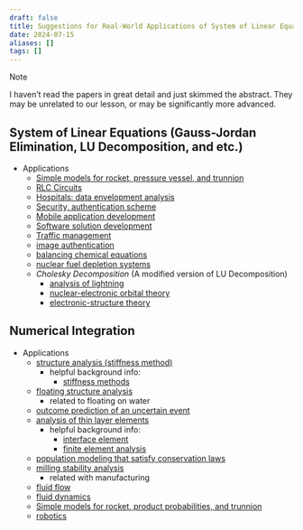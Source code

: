 ```yaml
---
draft: false
title: Suggestions for Real-World Applications of System of Linear Equations/Numerical Integration
date: 2024-07-15
aliases: []
tags: []
---
```


> [!NOTE]
> I haven’t read the papers in great detail and just skimmed the abstract. They may be unrelated to our lesson, or may be significantly more advanced.

## System of Linear Equations (Gauss-Jordan Elimination, LU Decomposition, and etc.)

- Applications
	- [Simple models for rocket, pressure vessel, and trunnion](https://math.libretexts.org/Workbench/Numerical_Methods_with_Applications_(Kaw)/4%3A_Simultaneous_Linear_Equations/4.00%3A_Physical_Problems_for_Simultaneous_Linear_Equations)
	- [RLC Circuits](https://doi.org/10.1016/j.ifacol.2021.06.061)
	- [Hospitals: data envelopment analysis](https://link.springer.com/article/10.1007/s10614-015-9501-z)
	- [Security, authentication scheme](https://doi.org/10.1155/2013/910409)
	- [Mobile application development](https://www.researchgate.net/publication/375082510_MOBILE_APPLICATION_FOR_CALCULATION_OF_ELECTRICAL_CIRCUITS_USING_THE_GAUSS_ELIMINATION_METHOD)
	- [Software solution development](https://www.researchgate.net/profile/Muhaimin-Hasanudin/publication/335672062_Using_Gauss_-_Jordan_elimination_method_with_The_Application_of_Android_for_Solving_Linear_Equations/links/60883205907dcf667bcaaa61/Using-Gauss-Jordan-elimination-method-with-The-Application-of-Android-for-Solving-Linear-Equations.pdf)
	- [Traffic management](https://pubs.aip.org/aip/acp/article-pdf/doi/10.1063/1.5112245/14186074/020060_1_online.pdf)
	- [image authentication](https://doi.org/10.1155/2013/910409)
	- [balancing chemical equations](http://www.ijstr.org/final-print/jan2020/-Application-Of-Gauss-jordan-Elimination-Method-In-Balancing-Typical-Chemical-Equations.pdf)
	- [nuclear fuel depletion systems](https://www.tandfonline.com/doi/full/10.1080/00295639.2023.2241807)
	- *Cholesky Decomposition* (A modified version of LU Decomposition)
		- [analysis of lightning](https://ieeexplore.ieee.org/document/10103458)
		- [nuclear-electronic orbital theory](https://doi.org/10.1021/acs.jctc.3c00686)
		- [electronic-structure theory](https://link.springer.com/chapter/10.1007/978-90-481-2853-2_13)

## Numerical Integration

- Applications
	- [structure analysis (stiffness method)](https://arc.aiaa.org/doi/abs/10.2514/3.3836)
		- helpful background info:
			- [stiffness methods](https://engineering.purdue.edu/~aprakas/CE474/CE474-Ch5-StiffnessMethod.pdf)
	- [floating structure analysis](https://doi.org/10.1002/(SICI)1097-0207(19980228)41:4%3C675::AID-NME305%3E3.0.CO;2-8)
		- related to floating on water
	- [outcome prediction of an uncertain event](https://doi.org/10.1016/S1574-0021(96)01017-9)
	- [analysis of thin layer elements](https://doi.org/10.1002/nme.1620360104)
		- helpful background info:
			- [interface element](https://www.sciencedirect.com/topics/engineering/interface-element#:~:text=The%20stiffness%20of%20interface%20elements,Eu%E2%88%92Em)
			- [finite element analysis](https://www.techtarget.com/searchsoftwarequality/definition/finite-element-analysis-FEA)
	- [population modeling that satisfy conservation laws](https://doi.org/10.1080/17513750701605598)
	- [milling stability analysis](https://asmedigitalcollection.asme.org/manufacturingscience/article-abstract/133/3/031005/471742/Numerical-Integration-Method-for-Prediction-of)
		- related with manufacturing
	- [fluid flow](https://journals.ametsoc.org/view/journals/mwre/97/12/1520-0493_1969_097_0885_nioffo_2_3_co_2.xml)
	- [fluid dynamics](https://doi.org/10.1016/S0065-2156(08)70269-2)
	- [Simple models for rocket, product probabilities, and trunnion](https://math.libretexts.org/Workbench/Numerical_Methods_with_Applications_(Kaw)/7%3A_Integration/7.00%3A_Physical_Problems_for_Integration)
	- [robotics](https://ieeexplore.ieee.org/document/7083769)
